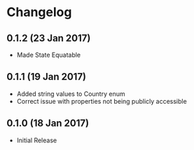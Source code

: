 
# Changelog

## 0.1.2 (23 Jan 2017)
* Made State Equatable

## 0.1.1 (19 Jan 2017)
* Added string values to Country enum
* Correct issue with properties not being publicly accessible

## 0.1.0 (18 Jan 2017)
* Initial Release
